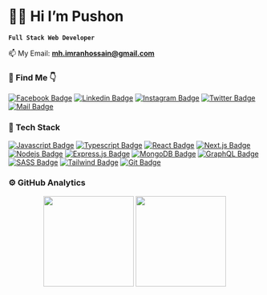 # 👨‍🚀 Hi I’m Pushon

**`Full Stack Web Developer`**

📫 My Email: **mh.imranhossain@gmail.com**

### 📍 Find Me 👇

[![Facebook Badge](https://img.shields.io/badge/Facebook-1877F2?style=for-the-badge&logo=facebook&logoColor=white)](https://www.facebook.com/pushon.art/) [![Linkedin Badge](https://img.shields.io/badge/LinkedIn-0077B5?style=for-the-badge&logo=linkedin&logoColor=white)](https://www.linkedin.com/in/pushon/) [![Instagram Badge](https://img.shields.io/badge/Instagram-E4405F?style=for-the-badge&logo=instagram&logoColor=white)](https://www.instagram.com/pushon_art/) [![Twitter Badge](https://img.shields.io/badge/Twitter-1DA1F2?style=for-the-badge&logo=twitter&logoColor=white)](https://twitter.com/pushon_art) [![Mail Badge](https://img.shields.io/badge/Gmail-D14836?style=for-the-badge&logo=gmail&logoColor=white)](mailto:mh.imranhossain@gmail.com)

<h3>🔧 Tech Stack</h3>
<p>

[![Javascript Badge](https://img.shields.io/badge/-Javascript-F0DB4F?style=for-the-badge&labelColor=black&logo=javascript&logoColor=F0DB4F)](#) [![Typescript Badge](https://img.shields.io/badge/-Typescript-007acc?style=for-the-badge&labelColor=black&logo=typescript&logoColor=007acc)](#) [![React Badge](https://img.shields.io/badge/-React-61DBFB?style=for-the-badge&labelColor=black&logo=react&logoColor=61DBFB)](#) [![Next.js Badge](https://img.shields.io/badge/next.js-000000?style=for-the-badge&logo=nextdotjs&logoColor=white)](#) [![Nodejs Badge](https://img.shields.io/badge/-Nodejs-3C873A?style=for-the-badge&labelColor=black&logo=node.js&logoColor=3C873A)](#) [![Express.js Badge](https://img.shields.io/badge/Express.js-000000?style=for-the-badge&logo=express&logoColor=white)](#) [![MongoDB Badge](https://img.shields.io/badge/MongoDB-4EA94B?style=for-the-badge&logo=mongodb&logoColor=white)](#) [![GraphQL Badge](https://img.shields.io/badge/-GraphQl-e535ab?style=for-the-badge&labelColor=black&logo=node.js&logoColor=e535ab)](#) [![SASS Badge](https://img.shields.io/badge/Sass-CC6699?style=for-the-badge&logo=sass&logoColor=white)](#) [![Tailwind Badge](https://img.shields.io/badge/Tailwind%20CSS-092749?style=for-the-badge&logo=tailwindcss&logoColor=06B6D4&labelColor=000000)](#) [![Git Badge](https://img.shields.io/badge/Git-F05032?style=for-the-badge&logo=git&logoColor=white)](#)

</p>
<h3>⚙️ GitHub Analytics</h3>
<p align="center">
<img height="180em" src="https://github-readme-stats-eight-theta.vercel.app/api/top-langs/?username=push-on&layout=compact&langs_count=8&theme=algolia"/>
<img height="180em" src="https://github-readme-stats-eight-theta.vercel.app/api?username=push-on&show_icons=true&theme=algolia&include_all_commits=true&count_private=true"/>
</p>
